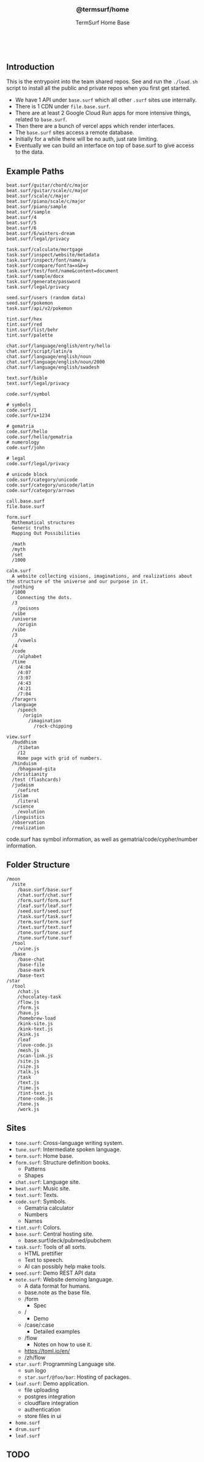 <br/>
<br/>
<br/>
<br/>
<br/>
<br/>
<br/>

<h3 align='center'>@termsurf/home</h3>
<p align='center'>
  TermSurf Home Base
</p>

<br/>
<br/>
<br/>

## Introduction

This is the entrypoint into the team shared repos. See and run the `./load.sh` script to install all the public and private repos when you first get started.

- We have 1 API under `base.surf` which all other `.surf` sites use internally.
- There is 1 CDN under `file.base.surf`.
- There are at least 2 Google Cloud Run apps for more intensive things, related to `base.surf`.
- Then there are a bunch of vercel apps which render interfaces.
- The `base.surf` sites access a remote database.
- Initially for a while there will be no auth, just rate limiting.
- Eventually we can build an interface on top of base.surf to give access to the data.

## Example Paths

```
beat.surf/guitar/chord/c/major
beat.surf/guitar/scale/c/major
beat.surf/scale/c/major
beat.surf/piano/scale/c/major
beat.surf/piano/sample
beat.surf/sample
beat.surf/4
beat.surf/5
beat.surf/6
beat.surf/6/winters-dream
beat.surf/legal/privacy

task.surf/calculate/mortgage
task.surf/inspect/website/metadata
task.surf/inspect/font/name/a
task.surf/compare/font?a=x&b=y
task.surf/test/font/name&content=document
task.surf/sample/docx
task.surf/generate/password
task.surf/legal/privacy

seed.surf/users (random data)
seed.surf/pokemon
task.surf/api/v2/pokemon

tint.surf/hex
tint.surf/red
tint.surf/list/behr
tint.surf/palette

chat.surf/language/english/entry/hello
chat.surf/script/latin/a
chat.surf/language/english/noun
chat.surf/language/english/noun/2000
chat.surf/language/english/swadesh

text.surf/bible
text.surf/legal/privacy

code.surf/symbol

# symbols
code.surf/1
code.surf/u+1234

# gematria
code.surf/hello
code.surf/hello/gematria
# numerology
code.surf/john

# legal
code.surf/legal/privacy

# unicode block
code.surf/category/unicode
code.surf/category/unicode/latin
code.surf/category/arrows

call.base.surf
file.base.surf

form.surf
  Mathematical structures
  Generic truths
  Mapping Out Possibilities

  /math
  /myth
  /set
  /1000

calm.surf
  A website collecting visions, imaginations, and realizations about the structure of the universe and our purpose in it.
  /nothing
  /1000
    Connecting the dots.
  /3
    /poisons
  /vibe
  /universe
    /origin
  /vibe
  /3
    /vowels
  /4
  /code
    /alphabet
  /time
    /4:04
    /4:07
    /3:07
    /4:43
    /4:21
    /7:04
  /foragers
  /language
    /speech
      /origin
        /imagination
          /rock-chipping

view.surf
  /buddhism
    /tibetan
    /12
    Home page with grid of numbers.
  /hinduism
    /bhagavad-gita
  /christianity
  /test (flashcards)
  /judaism
    /sefirot
  /islam
    /literal
  /science
    /evolution
  /linguistics
  /observation
  /realization
```

code.surf has symbol information, as well as gematria/code/cypher/number information.

## Folder Structure

```
/moon
  /site
    /base.surf/base.surf
    /chat.surf/chat.surf
    /form.surf/form.surf
    /leaf.surf/leaf.surf
    /seed.surf/seed.surf
    /task.surf/task.surf
    /term.surf/term.surf
    /text.surf/text.surf
    /tone.surf/tone.surf
    /tune.surf/tune.surf
  /tool
    /vine.js
  /base
    /base-chat
    /base-file
    /base-mark
    /base-text
/star
  /tool
    /chat.js
    /chocolatey-task
    /flow.js
    /form.js
    /have.js
    /homebrew-load
    /kink-site.js
    /kink-text.js
    /kink.js
    /leaf
    /love-code.js
    /mesh.js
    /scan-link.js
    /site.js
    /size.js
    /talk.js
    /task
    /text.js
    /time.js
    /tint-text.js
    /tone-code.js
    /tone.js
    /work.js
```

## Sites

- `tone.surf`: Cross-language writing system.
- `tune.surf`: Intermediate spoken language.
- `term.surf`: Home base.
- `form.surf`: Structure definition books.
  - Patterns
  - Shapes
- `chat.surf`: Language site.
- `beat.surf`: Music site.
- `text.surf`: Texts.
- `code.surf`: Symbols.
  - Gematria calculator
  - Numbers
  - Names
- `tint.surf`: Colors.
- `base.surf`: Central hosting site.
  - base.surf/deck/pubmed/pubchem
- `task.surf`: Tools of all sorts.
  - HTML prettifier
  - Text to speech.
  - AI can possibly help make tools.
- `seed.surf`: Demo REST API data
- `note.surf`: Website demoing language.
  - A data format for humans.
  - base.note as the base file.
  - /form
    - Spec
  - /
    - Demo
  - /case/:case
    - Detailed examples
  - /flow
    - Notes on how to use it.
  - https://toml.io/en/
  - /zh/flow
- `star.surf`: Programming Language site.
  - sun logo
  - `star.surf/@foo/bar`: Hosting of packages.
- `leaf.surf`: Demo application.
  - file uploading
  - postgres integration
  - cloudflare integration
  - authentication
  - store files in ui
- `home.surf`
- `drum.surf`
- `leaf.surf`

## TODO

- define the schema of things
  - flow using ideas from work.js and base-chat
  - text
  - symbol
  - integer
  - integer-sequence
  - family-tree
- create the database schema
  - verify the database schema works locally with some samples of each data type.
- create the types for it
- use simple english language for defining schemas with machete
- define the api allowable fields calls (chat-surf.js)
- automatically serialize requests to and from postgres

Have ChatGPT/AI help me define and refine data models for various things.

- base.convert
- use base in all the projects

## How to Test

- base.surf locally connects to production database
- manually test queries against the production database
- insert data into the production database

Automated tests?

- local database
- clear database
- test inserting into database
- test querying database

## Data

- get word data, where is that again?
- get text data as json, where is that?
- put it into the base-chat and base-text repos.
- base-chat/import/wiktionary/en
- /export of saved files
- take the exports and import them into the production database

1. Wrangle the data into a standard form.
2. At the same time, refine the type definitions.
3. Export the data into a smaller set of files.
4. Load the exported files into the database.

The `base` TS library interacts with the REST API of `base.surf`.

Internally to `base.surf`, it calls the database functions and such.

base.parse(x)

The `base.surf` app uses `base` internally to parse the input, it just doesn't call `call` anywhere.

function update() {}

That lives in `base.surf` codebase.

Or there is a `base-work.js` internal library which does the database wrangling. No, just have it be in `base.surf`.

```
./actions
  /flow
    /update
```

We need to have a generic proxy api wrapper to centralize all the API calls.

base.surf
base.surf.call (proxy API, gcr)
base.surf.task (gcr)
base.surf.flow (gcr)

Maybe we have the flow functionality loaded into the base. Like machine learning models, it loads on startup. Then we just need one gcr.

- base.surf.call
  - can run all tasks
  - can perform flow functionality
  - can perform database calls

```
base.surf.call
  tool
    call
      flow make/save/read/toss
  seed (Load the data into the database)
  site (REST API handlers)
  form (types)
```

That goes to google cloud.

Have a `base` library which is used in the various projects which is a model system.

- hack.surf
- feel.surf
- star.surf
- crow.surf
- bolt.surf
- calm.surf
- fate.surf
- nest.surf
- bond.surf

The goal is to build a game?

/load/data/planets/:name
/load/data/v2/planets/:name

https://pokeapi.co/
